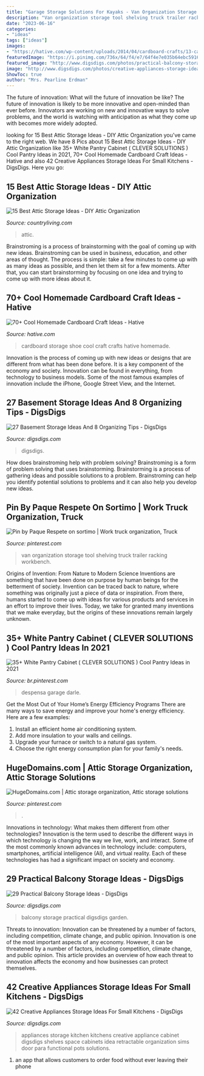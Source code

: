 ```yaml
---
title: "Garage Storage Solutions For Kayaks - Van Organization Storage Tool Shelving Truck Trailer Racking Workbench"
description: "Van organization storage tool shelving truck trailer racking workbench"
date: "2023-06-16"
categories:
- "ideas"
tags: ["ideas"]
images:
- "https://hative.com/wp-content/uploads/2014/04/cardboard-crafts/13-cardboard-shoe-storage.jpg"
featuredImage: "https://i.pinimg.com/736x/64/f4/e7/64f4e7e035b64ebc5916326a60facdc7.jpg"
featured_image: "http://www.digsdigs.com/photos/practical-balcony-storage-ideas-2-554x830.jpg"
image: "http://www.digsdigs.com/photos/creative-appliances-storage-ideas-for-small-kitchens-38.jpg"
ShowToc: true
author: "Mrs. Pearline Erdman"
---
```



The future of innovation: What will the future of innovation be like?
The future of innovation is likely to be more innovative and open-minded than ever before. Innovators are working on new and innovative ways to solve problems, and the world is watching with anticipation as what they come up with becomes more widely adopted.

	

		
looking for 15 Best Attic Storage Ideas - DIY Attic Organization you've came to the right web. We have 8 Pics about 15 Best Attic Storage Ideas - DIY Attic Organization like 35+ White Pantry Cabinet ( CLEVER SOLUTIONS ) Cool Pantry Ideas in 2021, 70+ Cool Homemade Cardboard Craft Ideas - Hative and also 42 Creative Appliances Storage Ideas For Small Kitchens - DigsDigs. Here you go:
		
    
## 15 Best Attic Storage Ideas - DIY Attic Organization

<img loading=lazy src="https://hips.hearstapps.com/hmg-prod.s3.amazonaws.com/images/vertical-bin-storage-ideas-attic-1582905374.jpg?crop=1xw:1xh;center,top&amp;resize=480:*" onerror="this.onerror=null;this.src='https://tse3.mm.bing.net/th?id=OIP.5Xv8vQY6ArnfYbWAfLAdIQHaLH&amp;pid=15.1';" alt="15 Best Attic Storage Ideas - DIY Attic Organization">

_Source: countryliving.com_

>attic. 

	

Brainstroming is a process of brainstorming with the goal of coming up with new ideas. Brainstroming can be used in business, education, and other areas of thought. The process is simple: take a few minutes to come up with as many ideas as possible, and then let them sit for a few moments. After that, you can start brainstorming by focusing on one idea and trying to come up with more ideas about it.

    
## 70+ Cool Homemade Cardboard Craft Ideas - Hative

<img loading=lazy src="https://hative.com/wp-content/uploads/2014/04/cardboard-crafts/13-cardboard-shoe-storage.jpg" onerror="this.onerror=null;this.src='https://tse3.mm.bing.net/th?id=OIP.9Pa96wJwxVCW1WZjrLNPSAHaI0&amp;pid=15.1';" alt="70+ Cool Homemade Cardboard Craft Ideas - Hative">

_Source: hative.com_

>cardboard storage shoe cool craft crafts hative homemade. 

	

Innovation is the process of coming up with new ideas or designs that are different from what has been done before. It is a key component of the economy and society. Innovation can be found in everything, from technology to business models. Some of the most famous examples of innovation include the iPhone, Google Street View, and the Internet.

    
## 27 Basement Storage Ideas And 8 Organizing Tips - DigsDigs

<img loading=lazy src="https://www.digsdigs.com/photos/08-organizing-storage-with-labels.jpg" onerror="this.onerror=null;this.src='https://tse3.mm.bing.net/th?id=OIP.RenOj94omaagAqSRp-PHUwHaJ6&amp;pid=15.1';" alt="27 Basement Storage Ideas And 8 Organizing Tips - DigsDigs">

_Source: digsdigs.com_

>digsdigs. 

	

How does brainstroming help with problem solving?
Brainstroming is a form of problem solving that uses brainstorming. Brainstorming is a process of gathering ideas and possible solutions to a problem. Brainstroming can help you identify potential solutions to problems and it can also help you develop new ideas.

    
## Pin By Paque Respete On Sortimo | Work Truck Organization, Truck

<img loading=lazy src="https://i.pinimg.com/736x/14/6f/3d/146f3d4c70a737b1679b9f0acb8dd11c.jpg" onerror="this.onerror=null;this.src='https://tse2.mm.bing.net/th?id=OIP.8q8Au66scxcK4BkWbw7RMQHaKE&amp;pid=15.1';" alt="Pin by Paque Respete on sortimo | Work truck organization, Truck">

_Source: pinterest.com_

>van organization storage tool shelving truck trailer racking workbench. 

	

Origins of Invention: From Nature to Modern Science
Inventions are something that have been done on purpose by human beings for the betterment of society. Invention can be traced back to nature, where something was originally just a piece of data or inspiration. From there, humans started to come up with ideas for various products and services in an effort to improve their lives. Today, we take for granted many inventions that we make everyday, but the origins of these innovations remain largely unknown.

    
## 35+ White Pantry Cabinet ( CLEVER SOLUTIONS ) Cool Pantry Ideas In 2021

<img loading=lazy src="https://i.pinimg.com/736x/f7/bf/1c/f7bf1cb5cbdf4ddaab7decf6047590f2.jpg" onerror="this.onerror=null;this.src='https://tse2.mm.bing.net/th?id=OIP.fAQ1O09PT3ZUIXrpIt7iiwHaLH&amp;pid=15.1';" alt="35+ White Pantry Cabinet ( CLEVER SOLUTIONS ) Cool Pantry Ideas in 2021">

_Source: br.pinterest.com_

>despensa garage darle. 

	

Get the Most Out of Your Home’s Energy Efficiency Programs
There are many ways to save energy and improve your home's energy efficiency. Here are a few examples:
1. Install an efficient home air conditioning system.
2. Add more insulation to your walls and ceilings.
3. Upgrade your furnace or switch to a natural gas system.
4. Choose the right energy consumption plan for your family's needs.

    
## HugeDomains.com | Attic Storage Organization, Attic Storage Solutions

<img loading=lazy src="https://i.pinimg.com/736x/64/f4/e7/64f4e7e035b64ebc5916326a60facdc7.jpg" onerror="this.onerror=null;this.src='https://tse4.mm.bing.net/th?id=OIP.61MsigDOlUAR1okEOT66RQHaLH&amp;pid=15.1';" alt="HugeDomains.com | Attic storage organization, Attic storage solutions">

_Source: pinterest.com_

>. 

	

Innovations in technology: What makes them different from other technologies?
Innovation is the term used to describe the different ways in which technology is changing the way we live, work, and interact. Some of the most commonly known advances in technology include: computers, smartphones, artificial intelligence (AI), and virtual reality. Each of these technologies has had a significant impact on society and economy.

    
## 29 Practical Balcony Storage Ideas - DigsDigs

<img loading=lazy src="http://www.digsdigs.com/photos/practical-balcony-storage-ideas-2-554x830.jpg" onerror="this.onerror=null;this.src='https://tse1.mm.bing.net/th?id=OIP.54QSZoy1bkYlDNMmKc6vZAHaLG&amp;pid=15.1';" alt="29 Practical Balcony Storage Ideas - DigsDigs">

_Source: digsdigs.com_

>balcony storage practical digsdigs garden. 

	

Threats to innovation: Innovation can be threatened by a number of factors, including competition, climate change, and public opinion.
Innovation is one of the most important aspects of any economy. However, it can be threatened by a number of factors, including competition, climate change, and public opinion. This article provides an overview of how each threat to innovation affects the economy and how businesses can protect themselves.

    
## 42 Creative Appliances Storage Ideas For Small Kitchens - DigsDigs

<img loading=lazy src="http://www.digsdigs.com/photos/creative-appliances-storage-ideas-for-small-kitchens-38.jpg" onerror="this.onerror=null;this.src='https://tse3.mm.bing.net/th?id=OIP.6gDBYOs9QDXaRC7Kuhb-EgHaIt&amp;pid=15.1';" alt="42 Creative Appliances Storage Ideas For Small Kitchens - DigsDigs">

_Source: digsdigs.com_

>appliances storage kitchen kitchens creative appliance cabinet digsdigs shelves space cabinets idea retractable organization sims door para functional pots solutions. 

	

1. an app that allows customers to order food without ever leaving their phone

